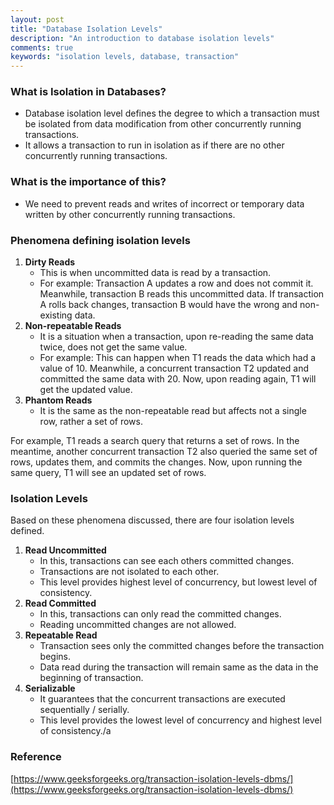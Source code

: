 ```yaml
---
layout: post
title: "Database Isolation Levels"
description: "An introduction to database isolation levels"
comments: true
keywords: "isolation levels, database, transaction"
---
```


### What is Isolation in Databases?

- Database isolation level defines the degree to which a transaction must be isolated from data modification from other concurrently running transactions.
- It allows a transaction to run in isolation as if there are no other concurrently running transactions.

### What is the importance of this?

- We need to prevent reads and writes of incorrect or temporary data written by other concurrently running transactions.

### Phenomena defining isolation levels

1. **Dirty Reads**
   - This is when uncommitted data is read by a transaction.
   - For example: Transaction A updates a row and does not commit it. Meanwhile, transaction B reads this uncommitted data. If transaction A rolls back changes, transaction B would have the wrong and non-existing data.
2. **Non-repeatable Reads**
   - It is a situation when a transaction, upon re-reading the same data twice, does not get the same value.
   - For example: This can happen when T1 reads the data which had a value of 10. Meanwhile, a concurrent transaction T2 updated and committed the same data with 20. Now, upon reading again, T1 will get the updated value.
3. **Phantom Reads**
   - It is the same as the non-repeatable read but affects not a single row, rather a set of rows.

For example, T1 reads a search query that returns a set of rows. In the meantime, another concurrent transaction T2 also queried the same set of rows, updates them, and commits the changes. Now, upon running the same query, T1 will see an updated set of rows.

### Isolation Levels

Based on these phenomena discussed, there are four isolation levels defined.

1. **Read Uncommitted**
   - In this, transactions can see each others committed changes.
   - Transactions are not isolated to each other.
   - This level provides highest level of concurrency, but lowest level of consistency.
2. **Read Committed**
   - In this, transactions can only read the committed changes.
   - Reading uncommitted changes are not allowed.
3. **Repeatable Read**
   - Transaction sees only the committed changes before the transaction begins.
   - Data read during the transaction will remain same as the data in the beginning of transaction.
4. **Serializable**
   - It guarantees that the concurrent transactions are executed sequentially / serially.
   - This level provides the lowest level of concurrency and highest level of consistency./a

### Reference
[https://www.geeksforgeeks.org/transaction-isolation-levels-dbms/](https://www.geeksforgeeks.org/transaction-isolation-levels-dbms/)
